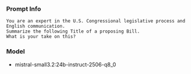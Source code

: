 ### Prompt Info
```
You are an expert in the U.S. Congressional legislative process and English communication.
Summarize the following Title of a proposing Bill.
What is your take on this?
```

### Model
* mistral-small3.2:24b-instruct-2506-q8_0
